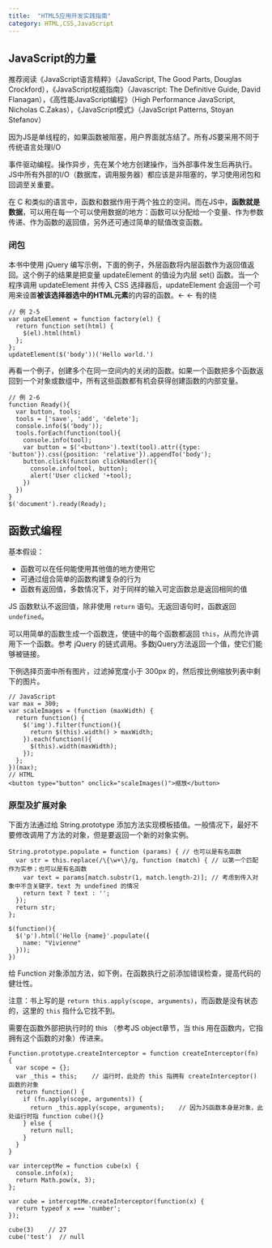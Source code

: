 ```yaml
---
title:  "HTML5应用开发实践指南"
category: HTML,CSS,JavaScript
---
```

## JavaScript的力量

推荐阅读《JavaScript语言精粹》（JavaScript, The Good Parts, Douglas Crockford），《JavaScript权威指南》（Javascript: The Definitive Guide, David Flanagan），《高性能JavaScript编程》（High Performance JavaScript, Nicholas C.Zakas），《JavaScript模式》（JavaScript Patterns, Stoyan Stefanov）

因为JS是单线程的，如果函数被阻塞，用户界面就冻结了。所有JS要采用不同于传统语言处理I/O

事件驱动编程。操作异步，先在某个地方创建操作，当外部事件发生后再执行。JS中所有外部的I/O（数据库，调用服务器）都应该是非阻塞的，学习使用闭包和回调至关重要。

在 C 和类似的语言中，函数和数据作用于两个独立的空间。而在JS中，**函数就是数据**，可以用在每一个可以使用数据的地方：函数可以分配给一个变量、作为参数传递、作为函数的返回值，另外还可通过简单的赋值改变函数。

### 闭包

本书中使用 jQuery 编写示例，下面的例子，外层函数将内层函数作为返回值返回。这个例子的结果是把变量 updateElement 的值设为内层 set() 函数。当一个程序调用 updateElement 并传入 CSS 选择器后，updateElement 会返回一个可用来设置**被该选择器选中的HTML元素**的内容的函数。<- <- 有的绕

    // 例 2-5
    var updateElement = function factory(el) {
      return function set(html) {
        $(el).html(html)
      };
    };
    updateElement($('body'))('Hello world.')

再看一个例子，创建多个在同一空间内的关闭的函数。如果一个函数把多个函数返回到一个对象或数组中，所有这些函数都有机会获得创建函数的内部变量。

    // 例 2-6
    function Ready(){
      var button, tools;
      tools = ['save', 'add', 'delete'];
      console.info($('body'));
      tools.forEach(function(tool){
        console.info(tool);
        var button = $('<button>').text(tool).attr({type: 'button'}).css({position: 'relative'}).appendTo('body');
        button.click(function clickHandler(){
          console.info(tool, button);
          alert('User clicked '+tool);
        })
      })
    }
    $('document').ready(Ready);

## 函数式编程

基本假设：

+ 函数可以在任何能使用其他值的地方使用它
+ 可通过组合简单的函数构建复杂的行为
+ 函数有返回值，多数情况下，对于同样的输入可定函数总是返回相同的值

JS 函数默认不返回值，除非使用 `return` 语句。无返回语句时，函数返回 `undefined`。

可以用简单的函数生成一个函数连，使链中的每个函数都返回 `this`，从而允许调用下一个函数。参考 jQuery 的链式调用。多数jQuery方法返回一个值，使它们能够被链接。

下例选择页面中所有图片，过滤掉宽度小于 300px 的，然后按比例缩放列表中剩下的图片。

    // JavaScript
    var max = 300;
    var scaleImages = (function (maxWidth) {
      return function() {
        $('img').filter(function(){
          return $(this).width() > maxWidth;
        }).each(function(){
          $(this).width(maxWidth);
        });
      };
    })(max);
    // HTML
    <button type="button" onclick="scaleImages()">缩放</button>

### 原型及扩展对象

下面方法通过给 String.prototype 添加方法实现模板插值。一般情况下，最好不要修改调用了方法的对象，但是要返回一个新的对象实例。

    String.prototype.populate = function (params) { // 也可以是有名函数
      var str = this.replace(/\{\w+\}/g, function (match) { // 以第一个匹配作为实参；也可以是有名函数
        var text = params[match.substr(1, match.length-2)]; // 考虑到传入对象中不含关键字，text 为 undefined 的情况
        return text ? text : '';
      });
      return str;
    };

    $(function(){
      $('p').html('Hello {name}'.populate({
        name: "Vivienne"
      }));
    })

给 Function 对象添加方法，如下例，在函数执行之前添加错误检查，提高代码的健壮性。

注意：书上写的是 `return this.apply(scope, arguments)`，而函数是没有状态的，这里的 `this` 指什么它找不到。

需要在函数外部把执行时的 this （参考JS object章节，当 this 用在函数内，它指拥有这个函数的对象）传进来。

    Function.prototype.createInterceptor = function createInterceptor(fn) {
      var scope = {};
      var _this = this;    // 运行时，此处的 this 指拥有 createInterceptor() 函数的对象
      return function() {
        if (fn.apply(scope, arguments)) {
          return _this.apply(scope, arguments);    // 因为JS函数本身是对象，此处运行时指 function cube(){}
        } else {
          return null;
        }
      }
    }

    var interceptMe = function cube(x) {
      console.info(x);
      return Math.pow(x, 3);
    };

    var cube = interceptMe.createInterceptor(function(x) {
      return typeof x === 'number';
    });

    cube(3)    // 27
    cube('test')  // null